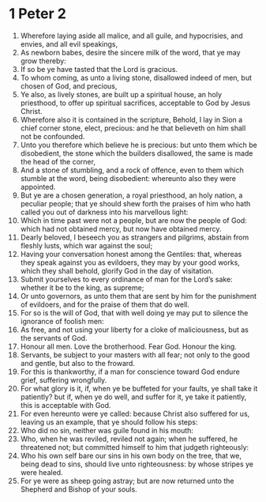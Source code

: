 ﻿# 1 Peter 2
1. Wherefore laying aside all malice, and all guile, and hypocrisies, and envies, and all evil speakings, 
2. As newborn babes, desire the sincere milk of the word, that ye may grow thereby: 
3. If so be ye have tasted that the Lord is gracious. 
4. To whom coming, as unto a living stone, disallowed indeed of men, but chosen of God, and precious, 
5. Ye also, as lively stones, are built up a spiritual house, an holy priesthood, to offer up spiritual sacrifices, acceptable to God by Jesus Christ. 
6. Wherefore also it is contained in the scripture, Behold, I lay in Sion a chief corner stone, elect, precious: and he that believeth on him shall not be confounded. 
7. Unto you therefore which believe he is precious: but unto them which be disobedient, the stone which the builders disallowed, the same is made the head of the corner, 
8. And a stone of stumbling, and a rock of offence, even to them which stumble at the word, being disobedient: whereunto also they were appointed. 
9. But ye are a chosen generation, a royal priesthood, an holy nation, a peculiar people; that ye should shew forth the praises of him who hath called you out of darkness into his marvellous light: 
10. Which in time past were not a people, but are now the people of God: which had not obtained mercy, but now have obtained mercy. 
11. Dearly beloved, I beseech you as strangers and pilgrims, abstain from fleshly lusts, which war against the soul; 
12. Having your conversation honest among the Gentiles: that, whereas they speak against you as evildoers, they may by your good works, which they shall behold, glorify God in the day of visitation. 
13. Submit yourselves to every ordinance of man for the Lord’s sake: whether it be to the king, as supreme; 
14. Or unto governors, as unto them that are sent by him for the punishment of evildoers, and for the praise of them that do well. 
15. For so is the will of God, that with well doing ye may put to silence the ignorance of foolish men: 
16. As free, and not using your liberty for a cloke of maliciousness, but as the servants of God. 
17. Honour all men. Love the brotherhood. Fear God. Honour the king. 
18. Servants, be subject to your masters with all fear; not only to the good and gentle, but also to the froward. 
19. For this is thankworthy, if a man for conscience toward God endure grief, suffering wrongfully. 
20. For what glory is it, if, when ye be buffeted for your faults, ye shall take it patiently? but if, when ye do well, and suffer for it, ye take it patiently, this is acceptable with God. 
21. For even hereunto were ye called: because Christ also suffered for us, leaving us an example, that ye should follow his steps: 
22. Who did no sin, neither was guile found in his mouth: 
23. Who, when he was reviled, reviled not again; when he suffered, he threatened not; but committed himself to him that judgeth righteously: 
24. Who his own self bare our sins in his own body on the tree, that we, being dead to sins, should live unto righteousness: by whose stripes ye were healed. 
25. For ye were as sheep going astray; but are now returned unto the Shepherd and Bishop of your souls. 
